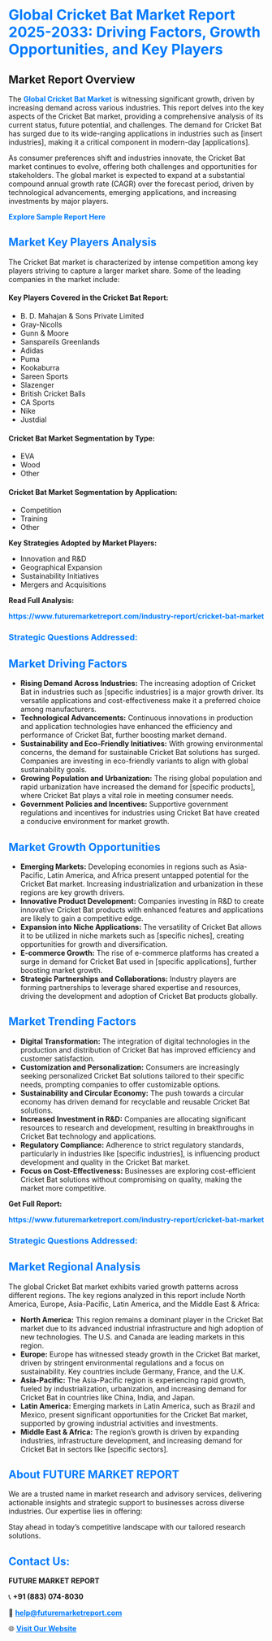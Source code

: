 <h1 style="color: #007BFF;">Global Cricket Bat Market Report 2025-2033: Driving Factors, Growth Opportunities, and Key Players</h1>

<section id="overview">
<h2>Market Report Overview</h2>
<p>The <a href="https://www.futuremarketreport.com/industry-report/cricket-bat-market" style="color: #007BFF; text-decoration: none;"><strong>Global Cricket Bat Market</strong></a> is witnessing significant growth, driven by increasing demand across various industries. This report delves into the key aspects of the Cricket Bat market, providing a comprehensive analysis of its current status, future potential, and challenges. The demand for Cricket Bat has surged due to its wide-ranging applications in industries such as [insert industries], making it a critical component in modern-day [applications].</p>
<p>As consumer preferences shift and industries innovate, the Cricket Bat market continues to evolve, offering both challenges and opportunities for stakeholders. The global market is expected to expand at a substantial compound annual growth rate (CAGR) over the forecast period, driven by technological advancements, emerging applications, and increasing investments by major players.</p>
</section>

<section id="overview">
<p><a href="https://www.futuremarketreport.com/request-sample/reportId=56425" style="color: #007BFF; text-decoration: none;"><strong>Explore Sample Report Here</strong></a></p>
</section>

<section id="key-players">
<h2 style="color: #007BFF;">Market Key Players Analysis</h2>
<p>The Cricket Bat market is characterized by intense competition among key players striving to capture a larger market share. Some of the leading companies in the market include:</p>
<h4>Key Players Covered in the Cricket Bat Report:</h4>
<ul><li>B. D. Mahajan &amp; Sons Private Limited</li><li>Gray-Nicolls</li><li>Gunn &amp; Moore</li><li>Sanspareils Greenlands</li><li>Adidas</li><li>Puma</li><li>Kookaburra</li><li>Sareen Sports</li><li>Slazenger</li><li>British Cricket Balls</li><li>CA Sports</li><li>Nike</li><li>Justdial</li></ul>
<h4>Cricket Bat Market Segmentation by Type:</h4>
<ul><li>EVA</li><li>Wood</li><li>Other</li></ul>

<h4>Cricket Bat Market Segmentation by Application:</h4>
<ul><li>Competition</li><li>Training</li><li>Other</li></ul>
<p><strong>Key Strategies Adopted by Market Players:</strong></p>
<ul>
<li>Innovation and R&D</li>
<li>Geographical Expansion</li>
<li>Sustainability Initiatives</li>
<li>Mergers and Acquisitions</li>
</ul>
</section>

<section>
<p><strong>Read Full Analysis: </strong></p><a href="https://www.futuremarketreport.com/industry-report/cricket-bat-market" style="color: #007BFF; text-decoration: none;"><strong>https://www.futuremarketreport.com/industry-report/cricket-bat-market</strong></a>
<h3 style="color: #007BFF;">Strategic Questions Addressed:</h3>
</section>

<section id="driving-factors">
<h2 style="color: #007BFF;">Market Driving Factors</h2>
<ul>
<li><strong>Rising Demand Across Industries:</strong> The increasing adoption of Cricket Bat in industries such as [specific industries] is a major growth driver. Its versatile applications and cost-effectiveness make it a preferred choice among manufacturers.</li>
<li><strong>Technological Advancements:</strong> Continuous innovations in production and application technologies have enhanced the efficiency and performance of Cricket Bat, further boosting market demand.</li>
<li><strong>Sustainability and Eco-Friendly Initiatives:</strong> With growing environmental concerns, the demand for sustainable Cricket Bat solutions has surged. Companies are investing in eco-friendly variants to align with global sustainability goals.</li>
<li><strong>Growing Population and Urbanization:</strong> The rising global population and rapid urbanization have increased the demand for [specific products], where Cricket Bat plays a vital role in meeting consumer needs.</li>
<li><strong>Government Policies and Incentives:</strong> Supportive government regulations and incentives for industries using Cricket Bat have created a conducive environment for market growth.</li>
</ul>
</section>

<section id="growth-opportunities">
<h2 style="color: #007BFF;">Market Growth Opportunities</h2>
<ul>
<li><strong>Emerging Markets:</strong> Developing economies in regions such as Asia-Pacific, Latin America, and Africa present untapped potential for the Cricket Bat market. Increasing industrialization and urbanization in these regions are key growth drivers.</li>
<li><strong>Innovative Product Development:</strong> Companies investing in R&D to create innovative Cricket Bat products with enhanced features and applications are likely to gain a competitive edge.</li>
<li><strong>Expansion into Niche Applications:</strong> The versatility of Cricket Bat allows it to be utilized in niche markets such as [specific niches], creating opportunities for growth and diversification.</li>
<li><strong>E-commerce Growth:</strong> The rise of e-commerce platforms has created a surge in demand for Cricket Bat used in [specific applications], further boosting market growth.</li>
<li><strong>Strategic Partnerships and Collaborations:</strong> Industry players are forming partnerships to leverage shared expertise and resources, driving the development and adoption of Cricket Bat products globally.</li>
</ul>
</section>

<section id="trending-factors">
<h2 style="color: #007BFF;">Market Trending Factors</h2>
<ul>
<li><strong>Digital Transformation:</strong> The integration of digital technologies in the production and distribution of Cricket Bat has improved efficiency and customer satisfaction.</li>
<li><strong>Customization and Personalization:</strong> Consumers are increasingly seeking personalized Cricket Bat solutions tailored to their specific needs, prompting companies to offer customizable options.</li>
<li><strong>Sustainability and Circular Economy:</strong> The push towards a circular economy has driven demand for recyclable and reusable Cricket Bat solutions.</li>
<li><strong>Increased Investment in R&D:</strong> Companies are allocating significant resources to research and development, resulting in breakthroughs in Cricket Bat technology and applications.</li>
<li><strong>Regulatory Compliance:</strong> Adherence to strict regulatory standards, particularly in industries like [specific industries], is influencing product development and quality in the Cricket Bat market.</li>
<li><strong>Focus on Cost-Effectiveness:</strong> Businesses are exploring cost-efficient Cricket Bat solutions without compromising on quality, making the market more competitive.</li>
</ul>
</section>

<section>
<p><strong>Get Full Report: </strong></p><a href="https://www.futuremarketreport.com/industry-report/cricket-bat-market" style="color: #007BFF; text-decoration: none;"><strong>https://www.futuremarketreport.com/industry-report/cricket-bat-market</strong></a>
<h3 style="color: #007BFF;">Strategic Questions Addressed:</h3>
</section>


<section id="regional-analysis">
<h2 style="color: #007BFF;">Market Regional Analysis</h2>
<p>The global Cricket Bat market exhibits varied growth patterns across different regions. The key regions analyzed in this report include North America, Europe, Asia-Pacific, Latin America, and the Middle East & Africa:</p>
<ul>
<li><strong>North America:</strong> This region remains a dominant player in the Cricket Bat market due to its advanced industrial infrastructure and high adoption of new technologies. The U.S. and Canada are leading markets in this region.</li>
<li><strong>Europe:</strong> Europe has witnessed steady growth in the Cricket Bat market, driven by stringent environmental regulations and a focus on sustainability. Key countries include Germany, France, and the U.K.</li>
<li><strong>Asia-Pacific:</strong> The Asia-Pacific region is experiencing rapid growth, fueled by industrialization, urbanization, and increasing demand for Cricket Bat in countries like China, India, and Japan.</li>
<li><strong>Latin America:</strong> Emerging markets in Latin America, such as Brazil and Mexico, present significant opportunities for the Cricket Bat market, supported by growing industrial activities and investments.</li>
<li><strong>Middle East & Africa:</strong> The region’s growth is driven by expanding industries, infrastructure development, and increasing demand for Cricket Bat in sectors like [specific sectors].</li>
</ul>
</section>

<footer>
<h2 style="color: #007BFF;">About FUTURE MARKET REPORT</h2>
<p>We are a trusted name in market research and advisory services, delivering actionable insights and strategic support to businesses across diverse industries. Our expertise lies in offering:</p>

<p>Stay ahead in today’s competitive landscape with our tailored research solutions.</p>

<h2 style="color: #007BFF;">Contact Us:</h2>
<p><strong>FUTURE MARKET REPORT</strong></p>
<p>📞 <strong>+91 (883) 074-8030</strong></p>
<p>📧 <strong><a href="mailto:help@futuremarketreport.com" style="color: #007BFF;">help@futuremarketreport.com</a></strong></p>
<p>🌐 <strong><a href="https://www.futuremarketreport.com/" style="color: #007BFF;">Visit Our Website</a></strong></p>
</footer>